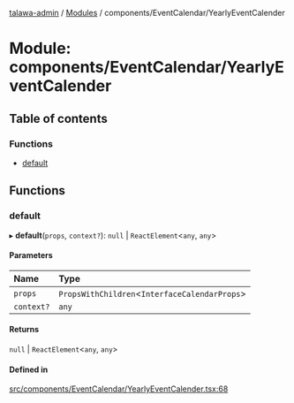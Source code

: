 [talawa-admin](../README.md) / [Modules](../modules.md) / components/EventCalendar/YearlyEventCalender

# Module: components/EventCalendar/YearlyEventCalender

## Table of contents

### Functions

- [default](components_EventCalendar_YearlyEventCalender.md#default)

## Functions

### default

▸ **default**(`props`, `context?`): ``null`` \| `ReactElement`\<`any`, `any`\>

#### Parameters

| Name | Type |
| :------ | :------ |
| `props` | `PropsWithChildren`\<`InterfaceCalendarProps`\> |
| `context?` | `any` |

#### Returns

``null`` \| `ReactElement`\<`any`, `any`\>

#### Defined in

[src/components/EventCalendar/YearlyEventCalender.tsx:68](https://github.com/palisadoes/talawa-admin/blob/bf9852d/src/components/EventCalendar/YearlyEventCalender.tsx#L68)

